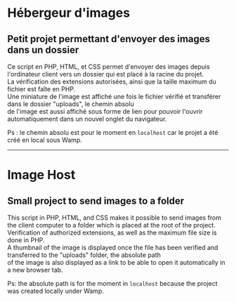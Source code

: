 # Hébergeur d'images

## Petit projet permettant d'envoyer des images dans un dossier

Ce script en PHP, HTML, et CSS permet d'envoyer des images depuis l'ordinateur client vers un dossier qui est placé à la racine du projet.  
La vérification des extensions autorisées, ainsi que la taille maximum du fichier est faîte en PHP.  
Une miniature de l'image est affiché une fois le fichier vérifié et transférer dans le dossier "uploads", le chemin absolu  
de l'image est aussi affiché sous forme de lien pour pouvoir l'ouvrir automatiquement dans un nouvel onglet du navigateur.

Ps : le chemin absolu est pour le moment en `localhost` car le projet a été créé en local sous Wamp.

---

# Image Host

## Small project to send images to a folder

This script in PHP, HTML, and CSS makes it possible to send images from the client computer to a folder which is placed at the root of the project.  
Verification of authorized extensions, as well as the maximum file size is done in PHP.  
A thumbnail of the image is displayed once the file has been verified and transferred to the "uploads" folder, the absolute path  
of the image is also displayed as a link to be able to open it automatically in a new browser tab.

Ps: the absolute path is for the moment in `localhost` because the project was created locally under Wamp.
